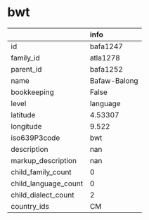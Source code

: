 # bwt
|                      | info         |
|:---------------------|:-------------|
| id                   | bafa1247     |
| family_id            | atla1278     |
| parent_id            | bafa1252     |
| name                 | Bafaw-Balong |
| bookkeeping          | False        |
| level                | language     |
| latitude             | 4.53307      |
| longitude            | 9.522        |
| iso639P3code         | bwt          |
| description          | nan          |
| markup_description   | nan          |
| child_family_count   | 0            |
| child_language_count | 0            |
| child_dialect_count  | 2            |
| country_ids          | CM           |